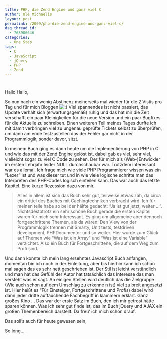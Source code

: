 ```yaml
---
title: PHP, die Zend Engine und ganz viel C
author: Ole Michaelis
layout: post
permalink: /2009/php-die-zend-engine-und-ganz-viel-c/
dsq_thread_id:
  - 768906646
categories:
  - One Step
tags:
  - C
  - JavaScript
  - jQuery
  - PHP
  - Zend
---
```

# 

Hallo Hallo,

So nun nach ein wenig Abstinenz meinerseits mal wieder für die 2 Vistis pro Tag und für mich Bloggen ![:)][1] Viel spannendes ist nicht passiert, das Update verhält sich (erwartungsgemäß) ruhig und das hat mir die Zeit verschafft ein paar Kleinigkeiten für die neue Version und ein paar Bugfixes für die Aktuelle zu schreiben. Einen weiteren Teil meines Tages durfte ich mit damit verbringen viel zu ungenau geprüfte Tickets selbst zu überprüfen, um dann am ende festzustellen das der Fehler gar nicht in der Programmlogik, sonder davor, sitzt.

 [1]: http://blog.codestars.eu/wp-includes/images/smilies/icon_smile.gif

In meinem Buch ging es dann heute um die Implementierung von PHP in C und wie das mit der Zend Engine gelöst ist, dabei gab es viel, sehr viel, vielleicht sogar zu viel C Code zu sehen. Der für mich als (Web-)Entwickler im ersten Lehrjahr leider NULL durchschaubar war. Trotzdem interessant war es allemal. Ich frage mich wie viele PHP Programmierer wissen was ein “Lexer” ist und was dieser tut und in wie viele logische schritte man das Interpreten des PHP-Codes logisch einteilen kann. Das war auch das letzte Kapitel. Eine kurze Rezession dazu von mir.

> Alles in allem ist sich das Buch sehr gut, teilweise etwas zäh, da circa ein drittel des Buches mit Cachingtechniken verbracht wird. Ich für meinen teile habe so bei der hälfte gedacht: “Ja ist gut jetzt, weiter …”. Nichtsdestotrotz ein sehr schöne Buch gerade die ersten Kapitel waren für mich sehr Interessant. Es ging um allgemeine aber dennoch fortgeschrittene Themen, als da wären: Den View von der Programmlogik trennen mit Smarty, Unit tests, testdriven development, PHPDocumentor und so weiter. Hier wurde zum Glück auf Themen wie “Was ist ein Array” und “Was ist eine Variable” verzichtet. Also ein Buch für Fortgeschrittene, die auf dem Weg zum Profi sind.

Und dann konnte ich mein lang ersehntes Javascript Buch anfangen, momentan bin ich noch in der Einleitung, aber bis hierhin kann ich schon mal sagen das es sehr nett geschrieben ist. Der Stil ist leicht verständlich und man hat das Gefühl der Autor hat tatsächlich das Interesse das man versteht was er sagt. An einigen Stellen wird deutlich das die Zielgruppe (Wie auch schon auf dem Umschlag zu erkenne n ist) viel zu breit angesetzt ist. Hier heißt es “Für Einsteiger, Fortgeschrittene und Profis) dabei wird dann jeder dritte auftauchende Fachbegriff in klammern erklärt. Ganz großes Kino … Das war der erste Satz im Buch, den ich mir getrost hätte sparen können. Was ich sehr gut finde ist, das im Buch jQuery und AJAX ein großen Themenbereich darstellt. Da freu’ ich mich schon drauf.

Das soll’s auch für heute gewesen sein,

So long…

